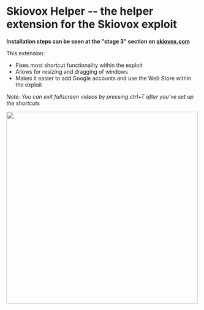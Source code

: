# Skiovox Helper -- the helper extension for the Skiovox exploit

**Installation steps can be seen at the "stage 3" section on [skiovox.com](https://skiovox.com)**

This extension:

- Fixes most shortcut functionality within the exploit
- Allows for resizing and dragging of windows
- Makes it easier to add Google accounts and use the Web Store within the exploit

*Note: You can exit fullscreen videos by pressing ctrl+T after you've set up the shortcuts*

<img src="https://github.com/bypassiwastaken/skiovox-helper/assets/144500273/8a5ed73f-e3db-4944-b271-c47cd8b71233" width="500">